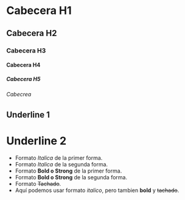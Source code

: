 # Cabecera H1
## Cabecera H2
### Cabecera H3
#### Cabecera H4
##### Cabecera H5
###### Cabecrea 



Underline 1
-----------
Underline 2
===========


- Formato *Italica* de la primer forma.
- Formato _Italica_ de la segunda forma.
- Formato **Bold o Strong** de la primer forma.
- Formato __Bold o Strong__ de la segunda forma.
- Formato ~~Tachado~~.
- Aquí podemos usar formato *italico*, pero tambien **bold** y ~~tachado~~.

